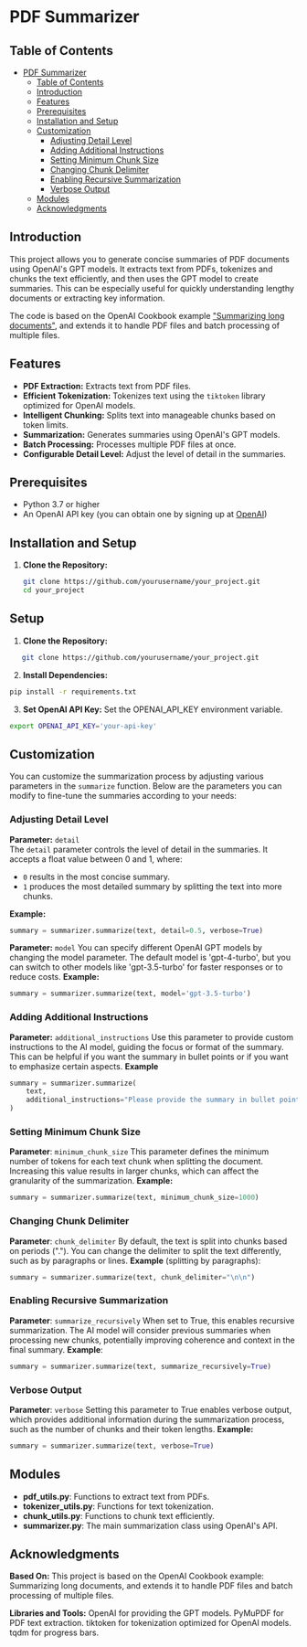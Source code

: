 # PDF Summarizer



## Table of Contents

- [PDF Summarizer](#pdf-summarizer)
  - [Table of Contents](#table-of-contents)
  - [Introduction](#introduction)
  - [Features](#features)
  - [Prerequisites](#prerequisites)
  - [Installation and Setup](#installation-and-setup)
  - [Customization](#customization)
    - [Adjusting Detail Level](#adjusting-detail-level)
    - [Adding Additional Instructions](#adding-additional-instructions)
    - [Setting Minimum Chunk Size](#setting-minimum-chunk-size)
    - [Changing Chunk Delimiter](#changing-chunk-delimiter)
    - [Enabling Recursive Summarization](#enabling-recursive-summarization)
    - [Verbose Output](#verbose-output)
  - [Modules](#modules)
  - [Acknowledgments](#acknowledgments)

## Introduction

This project allows you to generate concise summaries of PDF documents using OpenAI's GPT models. It extracts text from PDFs, tokenizes and chunks the text efficiently, and then uses the GPT model to create summaries. This can be especially useful for quickly understanding lengthy documents or extracting key information.

The code is based on the OpenAI Cookbook example ["Summarizing long documents"](https://cookbook.openai.com/examples/summarizing_long_documents), and extends it to handle PDF files and batch processing of multiple files.


## Features

- **PDF Extraction:** Extracts text from PDF files.
- **Efficient Tokenization:** Tokenizes text using the `tiktoken` library optimized for OpenAI models.
- **Intelligent Chunking:** Splits text into manageable chunks based on token limits.
- **Summarization:** Generates summaries using OpenAI's GPT models.
- **Batch Processing:** Processes multiple PDF files at once.
- **Configurable Detail Level:** Adjust the level of detail in the summaries.

## Prerequisites

- Python 3.7 or higher
- An OpenAI API key (you can obtain one by signing up at [OpenAI](https://platform.openai.com/signup))

## Installation and Setup

1. **Clone the Repository:**

   ```bash
   git clone https://github.com/yourusername/your_project.git
   cd your_project

## Setup

1. **Clone the Repository:**

```bash
   git clone https://github.com/yourusername/your_project.git
```

2. **Install Dependencies:**
```bash
pip install -r requirements.txt
```

3. **Set OpenAI API Key:**
Set the OPENAI_API_KEY environment variable.

```bash
export OPENAI_API_KEY='your-api-key'
```

## Customization

You can customize the summarization process by adjusting various parameters in the `summarize` function. Below are the parameters you can modify to fine-tune the summaries according to your needs:

### Adjusting Detail Level
**Parameter:** `detail`  
The `detail` parameter controls the level of detail in the summaries. It accepts a float value between 0 and 1, where:  
- `0` results in the most concise summary.  
- `1` produces the most detailed summary by splitting the text into more chunks.

**Example:**
```python
summary = summarizer.summarize(text, detail=0.5, verbose=True)
```

**Parameter:** `model`
You can specify different OpenAI GPT models by changing the model parameter. The default model is 'gpt-4-turbo', but you can switch to other models like 'gpt-3.5-turbo' for faster responses or to reduce costs.
**Example:**
```python
summary = summarizer.summarize(text, model='gpt-3.5-turbo')
```

### Adding Additional Instructions
**Parameter:** `additional_instructions`
Use this parameter to provide custom instructions to the AI model, guiding the focus or format of the summary. This can be helpful if you want the summary in bullet points or if you want to emphasize certain aspects.
**Example**
```python
summary = summarizer.summarize(
    text,
    additional_instructions="Please provide the summary in bullet points and focus on the key economic impacts."
)
```

### Setting Minimum Chunk Size
**Parameter**: `minimum_chunk_size`
This parameter defines the minimum number of tokens for each text chunk when splitting the document. Increasing this value results in larger chunks, which can affect the granularity of the summarization.
**Example:**
```python
summary = summarizer.summarize(text, minimum_chunk_size=1000)
```

### Changing Chunk Delimiter
**Parameter**: `chunk_delimiter`
By default, the text is split into chunks based on periods ("."). You can change the delimiter to split the text differently, such as by paragraphs or lines.
**Example** (splitting by paragraphs):
```python
summary = summarizer.summarize(text, chunk_delimiter="\n\n")
```

### Enabling Recursive Summarization
**Parameter**: `summarize_recursively`
When set to True, this enables recursive summarization. The AI model will consider previous summaries when processing new chunks, potentially improving coherence and context in the final summary.
**Example**:
```python
summary = summarizer.summarize(text, summarize_recursively=True)
```
### Verbose Output
**Parameter**: `verbose`
Setting this parameter to True enables verbose output, which provides additional information during the summarization process, such as the number of chunks and their token lengths.
**Example:**
```python
summary = summarizer.summarize(text, verbose=True)
```

## Modules
- **pdf_utils.py**: Functions to extract text from PDFs.
- **tokenizer_utils.py**: Functions for text tokenization.
- **chunk_utils.py**: Functions to chunk text efficiently.
- **summarizer.py**: The main summarization class using OpenAI's API.


## Acknowledgments

**Based On:**
This project is based on the OpenAI Cookbook example: Summarizing long documents, and extends it to handle PDF files and batch processing of multiple files.

**Libraries and Tools:**
OpenAI for providing the GPT models.
PyMuPDF for PDF text extraction.
tiktoken for tokenization optimized for OpenAI models.
tqdm for progress bars.